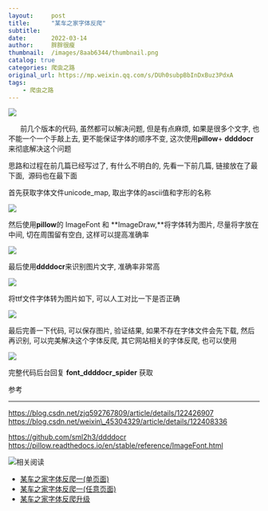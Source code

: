 ```yaml
---
layout:     post
title:      "某车之家字体反爬"
subtitle:   
date:       2022-03-14
author:     胖胖很瘦
thumbnail:  /images/8aab6344/thumbnail.png
catalog: true
categories: 爬虫之路
original_url: https://mp.weixin.qq.com/s/DUh0subpBbInDxBuz3PdxA
tags:
    - 爬虫之路
---
```


![](/images/8aab6344/1.png)

      前几个版本的代码, 虽然都可以解决问题, 但是有点麻烦, 如果是很多个文字, 也不能一个一个手敲上去, 更不能保证字体的顺序不变, 这次使用**pillow**+ **ddddocr**来彻底解决这个问题

思路和过程在前几篇已经写过了, 有什么不明白的, 先看一下前几篇, 链接放在了最下面,  源码也在最下面

首先获取字体文件unicode\_map, 取出字体的ascii值和字形的名称

![](/images/8aab6344/2.png)

然后使用**pillow**的 ImageFont 和 **ImageDraw,**将字体转为图片, 尽量将字放在中间, 切在周围留有空白, 这样可以提高准确率

![](/images/8aab6344/3.png)

最后使用**ddddocr**来识别图片文字, 准确率非常高

![](/images/8aab6344/4.png)

将ttf文件字体转为图片如下, 可以人工对比一下是否正确

![](/images/8aab6344/5.png)

最后完善一下代码, 可以保存图片, 验证结果, 如果不存在字体文件会先下载, 然后再识别, 可以完美解决这个字体反爬, 其它网站相关的字体反爬, 也可以使用

![](/images/8aab6344/6.png)

完整代码后台回复 **font\_ddddocr\_spider** 获取

参考

---

https://blog.csdn.net/zjq592767809/article/details/122426907  
https://blog.csdn.net/weixin\_45304329/article/details/122408336

https://github.com/sml2h3/ddddocr  
https://pillow.readthedocs.io/en/stable/reference/ImageFont.html

![](/images/8aab6344/7.png)相关阅读

* [某车之家字体反爬一(单页面)](http://mp.weixin.qq.com/s?__biz=MzUyMzk3OTYyMQ==&mid=2247483799&idx=1&sn=88f17e85141f60094afa93220685020a&chksm=fa351f9dcd42968b10be512341358940ebe29dc650566edd0866595c03f0d7ee8f0dd939a391&scene=21#wechat_redirect)
* [某车之家字体反爬一(任意页面)](http://mp.weixin.qq.com/s?__biz=MzUyMzk3OTYyMQ==&mid=2247483801&idx=1&sn=9c3599ccbeeb888f9707bf5d1599ccb7&chksm=fa351f93cd429685bf08146e059d0b6896f2cf5bfbf3cbd31a662cd32ae1cfc18bbb0a05dbb4&scene=21#wechat_redirect)
* [某车之家字体反爬升级](http://mp.weixin.qq.com/s?__biz=MzUyMzk3OTYyMQ==&mid=2247484433&idx=1&sn=33da64d6f07d955805370d17f98d144d&chksm=fa351a1bcd42930ddb63c11c42d468cc892fcd82a3b46c99775275197ca92a6c58a4f867924f&scene=21#wechat_redirect)